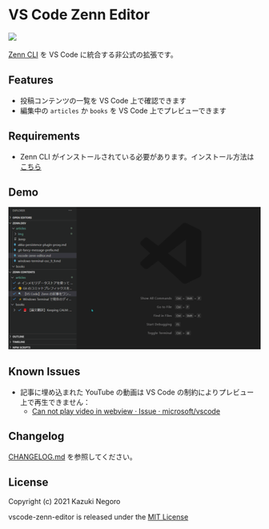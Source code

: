 # VS Code Zenn Editor

[![](https://img.shields.io/visual-studio-marketplace/v/negokaz.zenn-editor.svg)](https://marketplace.visualstudio.com/items?itemName=negokaz.zenn-editor)

[Zenn CLI](https://zenn.dev/zenn/articles/install-zenn-cli) を VS Code に統合する非公式の拡張です。

## Features

- 投稿コンテンツの一覧を VS Code 上で確認できます
- 編集中の `articles` か `books` を VS Code 上でプレビューできます

## Requirements

- Zenn CLI がインストールされている必要があります。インストール方法は [こちら](https://zenn.dev/zenn/articles/install-zenn-cli)

## Demo

![demo](docs/images/demo.gif)

## Known Issues

- 記事に埋め込まれた YouTube の動画は VS Code の制約によりプレビュー上で再生できません：
    - [Can not play video in webview · Issue · microsoft/vscode](https://github.com/microsoft/vscode/issues/54097)

## Changelog

[CHANGELOG.md](CHANGELOG.md) を参照してください。

## License

Copyright (c) 2021 Kazuki Negoro

vscode-zenn-editor is released under the [MIT License](LICENSE)

